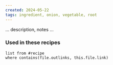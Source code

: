 ```yaml
---
created: 2024-05-22
tags: ingredient, onion, vegetable, root
---
```



… description, notes …

### Used in these recipes

```dataview
list from #recipe
where contains(file.outlinks, this.file.link)
```